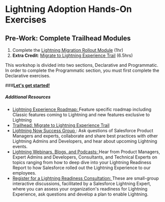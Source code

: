# Lightning Adoption Hands-On Exercises 

## Pre-Work: Complete Trailhead Modules

1. Complete the [Lightning Migration Rollout Module](https://trailhead.salesforce.com/modules/lex_migration_rollout) (1hr)
2. **Extra Credit**: [Migrate to Lightning Experience Trail](https://trailhead.salesforce.com/trail/lex_admin_migration) (6.5hrs) 

This workshop is divided into two sections, Declarative and Programmatic. In order to complete the Programmatic section, you must first complete the Declarative exercises.

###[**Let's get started!**](/docs/README.md)

##### Additional Resources

*  [Lightning Experience Roadmap: ](https://help.salesforce.com/articleView?id=lex_roadmap.htm&type=0)Feature specific roadmap including Classic features coming to Lightning and new features exclusive to Lightning
* [Trailhead: Migrate to Lightning Experience Trail ](https://trailhead.salesforce.com/trail/lex_admin_migration)
* [Lightning Now Success Group ](https://success.salesforce.com/_ui/core/chatter/groups/GroupProfilePage?g=0F93A0000009SE1SAM): Ask questions of Salesforce Product Managers and experts, collaborate and share best practices with other Lightning Admins and Developers, and hear about upcoming Lightning events. 
* [Lightning Webinars, Blogs, and Podcasts: ](https://admin.salesforce.com/posts#/lightning-experience)Hear from Product Managers, Expert Admins and Developers, Consultants, and Technical Experts on topics ranging from how to deep dive into your Lightning Readiness Report to how Salesforce rolled out the Lightning Experience to our employees. 
* [Register for a Lightning Readiness Consultation: ](https://attendee.gotowebinar.com/rt/5126219356122666499)These are small-group interactive discussions, facilitated by a Salesforce Lightning Expert, where you can assess your organization's readiness for Lightning Experience, ask questions and develop a plan to enable Lightning. 
